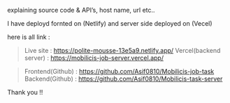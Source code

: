 explaining source code & API’s, host name, url etc..

I have deployd fornted on (Netlify) and server side deployed on (Vecel)

here is all link :

<!-- task -->

> Live site : https://polite-mousse-13e5a9.netlify.app/
> Vercel(backend server) : https://mobilicis-job-server.vercel.app/

<!-- code link -->

> Frontend(Github) : https://github.com/Asif0810/Mobilicis-job-task
> Backend(Github) : https://github.com/Asif0810/Mobilicis-task-server

Thank you !!
